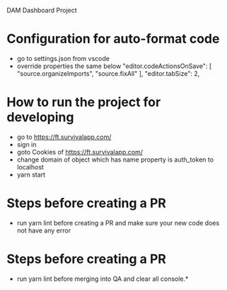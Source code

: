 DAM Dashboard Project

# Configuration for auto-format code
- go to settings.json from vscode
- override properties the same below
  "editor.codeActionsOnSave": [
    "source.organizeImports",
    "source.fixAll"
  ],
  "editor.tabSize": 2,

# How to run the project for developing
- go to https://ft.survivalapp.com/
- sign in
- goto Cookies of https://ft.survivalapp.com/
- change domain of object which has name property is auth_token to localhost
- yarn start

# Steps before creating a PR
- run yarn lint before creating a PR and make sure your new code does not have any error 

# Steps before creating a PR
- run yarn lint before merging into QA and clear all console.*
